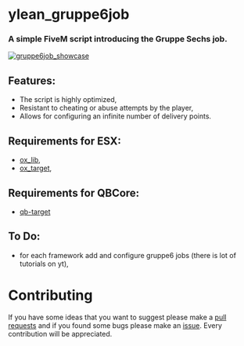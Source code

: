 # ylean_gruppe6job
### A simple FiveM script introducing the Gruppe Sechs job.
[![gruppe6job_showcase](https://i.imgur.com/DL3HkNR.png)](https://youtu.be/bdy0TrZTrHw)

## Features:
* The script is highly optimized,
* Resistant to cheating or abuse attempts by the player,
* Allows for configuring an infinite number of delivery points.

## Requirements for ESX:
* [ox_lib](https://github.com/overextended/ox_lib),
* [ox_target](https://github.com/overextended/ox_target),

## Requirements for QBCore:
* [qb-target](https://github.com/qbcore-framework/qb-target)
  
## To Do:
* for each framework add and configure gruppe6 jobs (there is lot of tutorials on yt),

# Contributing
If you have some ideas that you want to suggest please make a [pull requests](https://github.com/yunglean4171/ylean_gruppe6job/pulls) and if you found some bugs please make an [issue](https://github.com/yunglean4171/ylean_gruppe6job/issues). Every contribution will be appreciated.
